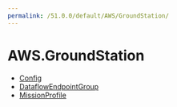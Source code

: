 ```yaml
---
permalink: /51.0.0/default/AWS/GroundStation/
---
```


# AWS.GroundStation



* [Config](Config.md)
* [DataflowEndpointGroup](DataflowEndpointGroup.md)
* [MissionProfile](MissionProfile.md)